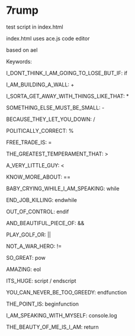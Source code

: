 # 7rump

test script in index.html

index.html uses ace.js code editor

based on ael

Keywords:

I_DONT_THINK_I_AM_GOING_TO_LOSE_BUT_IF: if

I_AM_BUILDING_A_WALL: +

I_SORTA_GET_AWAY_WITH_THINGS_LIKE_THAT: *

SOMETHING_ELSE_MUST_BE_SMALL: -

BECAUSE_THEY_LET_YOU_DOWN: /

POLITICALLY_CORRECT: %

FREE_TRADE_IS: =

THE_GREATEST_TEMPERAMENT_THAT: >

A_VERY_LITTLE_GUY: <

KNOW_MORE_ABOUT: ==

BABY_CRYING_WHILE_I_AM_SPEAKING: while

END_JOB_KILLING: endwhile

OUT_OF_CONTROL: endif

AND_BEAUTIFUL_PIECE_OF: &&

PLAY_GOLF_OR: ||

NOT_A_WAR_HERO: !=

SO_GREAT: pow

AMAZING: eol

ITS_HUGE: script / endscript

YOU_CAN_NEVER_BE_TOO_GREEDY: endfunction

THE_POINT_IS: beginfunction

I_AM_SPEAKING_WITH_MYSELF: console.log

THE_BEAUTY_OF_ME_IS_I_AM: return

